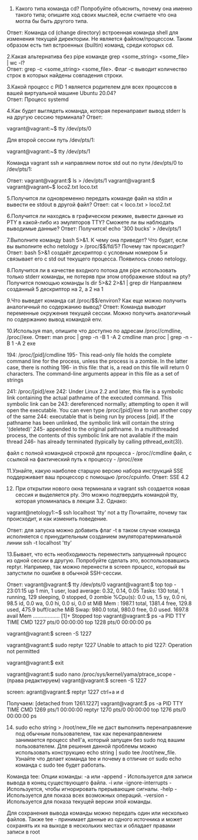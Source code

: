 1. Какого типа команда cd? Попробуйте объяснить, почему она именно такого типа; опишите ход своих мыслей, если считаете что она могла бы быть другого типа.

Ответ: Команда cd (change directory) встроенная команда shell для изменения текущей директории. Не является файлом/процессом. Таким образом есть тип встроенных (builtin) команд, среди которых cd.

2.Какая альтернатива без pipe команде grep <some_string> <some_file> | wc -l?  
Ответ: grep -c <some_string> <some_file>. Флаг -c выводит количество строк в которых найдены совпадения строки.

3.Какой процесс с PID 1 является родителем для всех процессов в вашей виртуальной машине Ubuntu 20.04?  
Ответ: Процесс systemd

4.Как будет выглядеть команда, которая перенаправит вывод stderr ls на другую сессию терминала? 
Ответ: 

vagrant@vagrant:~$ tty
/dev/pts/0

Для второй сессии путь /dev/pts/1:

vagrant@vagrant:~$ tty
/dev/pts/1

Команда vagrant ssh и направляем поток std out по пути /dev/pts/0 to /dev/pts/1:

Ответ: vagrant@vagrant:$ ls > /dev/pts/1
vagrant@vagrant:$
vagrant@vagrant~$ loco2.txt  loco.txt

5.Получится ли одновременно передать команде файл на stdin и вывести ее stdout в другой файл? 
Ответ: cat < loco.txt > loco2.txt

6.Получится ли находясь в графическом режиме, вывести данные из PTY в какой-либо из эмуляторов TTY? Сможете ли вы наблюдать выводимые данные?
Ответ: Получится! echo '300 bucks' > /dev/pts/1

7.Выполните команду bash 5>&1. К чему она приведет? Что будет, если вы выполните echo netology > /proc/$$/fd/5? Почему так происходит?
Ответ: bash 5>&1 создаёт дескриптор с условным номером 5 и связывает его с std out текущего процесса. Появилось слово netology.

8.Получится ли в качестве входного потока для pipe использовать только stderr команды, не потеряв при этом отображение stdout на pty? 
Получится помощью команды ls dir 5>&2 2>&1 | grep dir Направляем созданный 5 дескриптор на 2, а 2 на 1

9.Что выведет команда cat /proc/$$/environ? Как еще можно получить аналогичный по содержанию вывод?
Ответ: Команда выводит переменные окружения текущей сессии. Можно получить аналогичный по содержанию вывод командой env.

10.Используя man, опишите что доступно по адресам /proc/<PID>/cmdline, /proc/<PID>/exe.
Ответ: 
man proc | grep -n -B 1 -A 2 cmdline
man proc | grep -n -B 1 -A 2 exe

194:       /proc/[pid]/cmdline
195-              This read-only file holds the complete command line for the process, unless the process is a zombie.  In the latter case, there is nothing
196-              in  this  file: that is, a read on this file will return 0 characters.  The command-line arguments appear in this file as a set of strings

241:       /proc/[pid]/exe
242:              Under Linux 2.2 and later, this file is a symbolic link containing the actual pathname of the executed command.  This symbolic link can be
243:              dereferenced normally; attempting to open it will open the executable.  You can even type /proc/[pid]/exe to run another copy of the  same
244:              executable  that  is being run by process [pid].  If the pathname has been unlinked, the symbolic link will contain the string '(deleted)'
245-              appended to the original pathname.  In a multithreaded process, the contents of this symbolic link are not available if  the  main  thread
246-              has already terminated (typically by calling pthread_exit(3)).

файл с полной командной строкой для процесса - /proc/<PID>/cmdline
файл, с ссылкой на фактический путь к процессу - /proc/<PID>/exe

11.Узнайте, какую наиболее старшую версию набора инструкций SSE поддерживает ваш процессор с помощью /proc/cpuinfo. 
Ответ: SSE 4.2

12. При открытии нового окна терминала и vagrant ssh создается новая сессия и выделяется pty. Это можно подтвердить командой tty, которая упоминалась в лекции 3.2. Однако:

vagrant@netology1:~$ ssh localhost 'tty'
not a tty
Почитайте, почему так происходит, и как изменить поведение.

Ответ: для запуска можно добавить флаг -t в таком случае команда исполняется c принудительным созданием эмуляторатерминальной линии 
ssh -t localhost 'tty'

13.Бывает, что есть необходимость переместить запущенный процесс из одной сессии в другую. Попробуйте сделать это, воспользовавшись reptyr. Например, так можно перенести в screen процесс, который вы запустили по ошибке в обычной SSH-сессии.

Ответ: 
vagrant@vagrant:$ tty
/dev/pts/0
vagrant@vagrant:$ top
top - 23:01:15 up 1 min,  1 user,  load average: 0.32, 0.14, 0.05
Tasks: 130 total,   1 running, 129 sleeping,   0 stopped,   0 zombie
%Cpu(s):  0.0 us,  1.5 sy,  0.0 ni, 98.5 id,  0.0 wa,  0.0 hi,  0.0 si,  0.0 st
MiB Mem :   1987.1 total,   1381.4 free,    129.8 used,    475.9 buff/cache
MiB Swap:    980.0 total,    980.0 free,      0.0 used.   1697.8 avail Mem
..................
[1]+  Stopped                 top
vagrant@vagrant:$ ps -a
    PID TTY          TIME CMD
   1227 pts/0    00:00:00 top
   1228 pts/0    00:00:00 ps
   
vagrant@vagrant:$ screen -S 1227

vagrant@vagrant:$ sudo reptyr 1227
Unable to attach to pid 1227: Operation not permitted

vagrant@vagrant:$ exit

vagrant@vagrant:$ sudo nano /proc/sys/kernel/yama/ptrace_scope - (права редактируем)
vagrant@vagrant:$ screen -S 1227

screen:
agrant@vagrant:$ reptyr 1227
ctrl+a и d

Получаем:
[detached from 1261.1227]
vagrant@vagrant:$ ps -a
    PID TTY         TIME CMD
   1269 pts/1    00:00:00 reptyr
   1270 pts/0    00:00:00 top <defunct>
   1276 pts/0    00:00:00 ps
   
14. sudo echo string > /root/new_file не даст выполнить перенаправление под обычным пользователем, так как перенаправлением занимается процесс shell'а, который запущен без sudo под вашим пользователем. Для решения данной проблемы можно использовать конструкцию echo string | sudo tee /root/new_file. Узнайте что делает команда tee и почему в отличие от sudo echo команда с sudo tee будет работать.

Команда tee:
Опции команды:
    -a или -append - Используется для записи вывода в конец существующего файла.
     -i или -ignore-interrupts - Используется, чтобы игнорировать прерывающие сигналы.
    -help - Используется для показа всех возможных операций.
    -version - Используется для показа текущей версии этой команды.

Для сохранения вывода команды можно передать один или несколько файлов.
Также tee - принимает данные из одного источника и может сохранять их на выходе в нескольких местах и обладает правами записи в root
